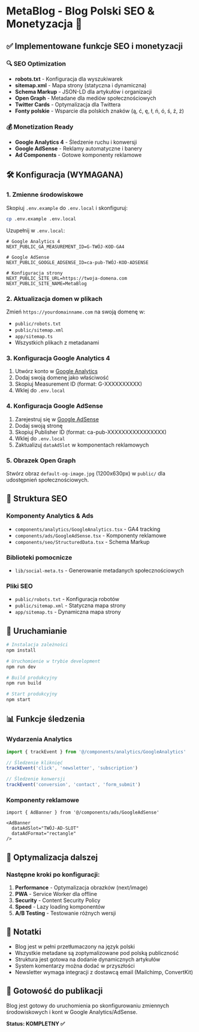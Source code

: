 # MetaBlog - Blog Polski SEO & Monetyzacja 🚀

## ✅ Implementowane funkcje SEO i monetyzacji

### 🔍 SEO Optimization
- **robots.txt** - Konfiguracja dla wyszukiwarek
- **sitemap.xml** - Mapa strony (statyczna i dynamiczna)
- **Schema Markup** - JSON-LD dla artykułów i organizacji
- **Open Graph** - Metadane dla mediów społecznościowych
- **Twitter Cards** - Optymalizacja dla Twittera
- **Fonty polskie** - Wsparcie dla polskich znaków (ą, ć, ę, ł, ń, ó, ś, ź, ż)

### 💰 Monetization Ready
- **Google Analytics 4** - Śledzenie ruchu i konwersji
- **Google AdSense** - Reklamy automatyczne i banery
- **Ad Components** - Gotowe komponenty reklamowe

## 🛠️ Konfiguracja (WYMAGANA)

### 1. Zmienne środowiskowe
Skopiuj `.env.example` do `.env.local` i skonfiguruj:

```bash
cp .env.example .env.local
```

Uzupełnij w `.env.local`:
```env
# Google Analytics 4
NEXT_PUBLIC_GA_MEASUREMENT_ID=G-TWÓJ-KOD-GA4

# Google AdSense
NEXT_PUBLIC_GOOGLE_ADSENSE_ID=ca-pub-TWÓJ-KOD-ADSENSE

# Konfiguracja strony
NEXT_PUBLIC_SITE_URL=https://twoja-domena.com
NEXT_PUBLIC_SITE_NAME=MetaBlog
```

### 2. Aktualizacja domen w plikach
Zmień `https://yourdomainname.com` na swoją domenę w:
- `public/robots.txt`
- `public/sitemap.xml`
- `app/sitemap.ts`
- Wszystkich plikach z metadanami

### 3. Konfiguracja Google Analytics 4
1. Utwórz konto w [Google Analytics](https://analytics.google.com)
2. Dodaj swoją domenę jako właściwość
3. Skopiuj Measurement ID (format: G-XXXXXXXXXX)
4. Wklej do `.env.local`

### 4. Konfiguracja Google AdSense
1. Zarejestruj się w [Google AdSense](https://adsense.google.com)
2. Dodaj swoją stronę
3. Skopiuj Publisher ID (format: ca-pub-XXXXXXXXXXXXXXXX)
4. Wklej do `.env.local`
5. Zaktualizuj `dataAdSlot` w komponentach reklamowych

### 5. Obrazek Open Graph
Stwórz obraz `default-og-image.jpg` (1200x630px) w `public/` dla udostępnień społecznościowych.

## 📁 Struktura SEO

### Komponenty Analytics & Ads
- `components/analytics/GoogleAnalytics.tsx` - GA4 tracking
- `components/ads/GoogleAdSense.tsx` - Komponenty reklamowe
- `components/seo/StructuredData.tsx` - Schema Markup

### Biblioteki pomocnicze
- `lib/social-meta.ts` - Generowanie metadanych społecznościowych

### Pliki SEO
- `public/robots.txt` - Konfiguracja robotów
- `public/sitemap.xml` - Statyczna mapa strony
- `app/sitemap.ts` - Dynamiczna mapa strony

## 🚀 Uruchamianie

```bash
# Instalacja zależności
npm install

# Uruchomienie w trybie development
npm run dev

# Build produkcyjny
npm run build

# Start produkcyjny
npm start
```

## 📊 Funkcje śledzenia

### Wydarzenia Analytics
```typescript
import { trackEvent } from '@/components/analytics/GoogleAnalytics'

// Śledzenie kliknięć
trackEvent('click', 'newsletter', 'subscription')

// Śledzenie konwersji
trackEvent('conversion', 'contact', 'form_submit')
```

### Komponenty reklamowe
```tsx
import { AdBanner } from '@/components/ads/GoogleAdSense'

<AdBanner 
  dataAdSlot="TWÓJ-AD-SLOT" 
  dataAdFormat="rectangle"
/>
```

## 🔧 Optymalizacja dalszej

### Następne kroki po konfiguracji:
1. **Performance** - Optymalizacja obrazków (next/image)
2. **PWA** - Service Worker dla offline
3. **Security** - Content Security Policy
4. **Speed** - Lazy loading komponentów
5. **A/B Testing** - Testowanie różnych wersji

## 📝 Notatki

- Blog jest w pełni przetłumaczony na język polski
- Wszystkie metadane są zoptymalizowane pod polską publiczność
- Struktura jest gotowa na dodanie dynamicznych artykułów
- System komentarzy można dodać w przyszłości
- Newsletter wymaga integracji z dostawcą email (Mailchimp, ConvertKit)

## 🎯 Gotowość do publikacji

Blog jest gotowy do uruchomienia po skonfigurowaniu zmiennych środowiskowych i kont w Google Analytics/AdSense.

**Status: KOMPLETNY ✅**